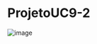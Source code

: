 # ProjetoUC9-2
![image](https://github.com/Eduardo-Virissimo/ProjetoUC9-2/assets/131835078/6897201c-faf5-41bd-8978-c5dedda05787)

